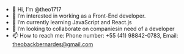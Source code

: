 - 👋 Hi, I’m @theo1717
- 👀 I’m interested in working as a Front-End developer.
- 🌱 I’m currently learning JavaScript and React.js
- 💞️ I’m looking to collaborate on companiesin need of a developer
- 📫 How to reach me: Phone number: +55 (41) 98842-0783, Email: theobackbernardes@gmail.com

<!---
theo1717/theo1717 is a ✨ special ✨ repository because its `README.md` (this file) appears on your GitHub profile.
You can click the Preview link to take a look at your changes.
--->
